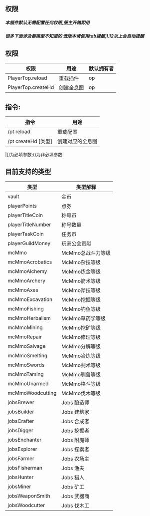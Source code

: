 ## 权限

##### 本插件默认无需配置任何权限,服主开箱即用

##### 很多下面涉及都类型不知道的 低版本请使用tab提醒,1.12以上会自动提醒

## 权限

| 权限                 | 用途       | 默认拥有者  |
|--------------------|----------|--------|
| PlayerTop.reload   | 重载插件     | op     |
| PlayerTop.createHd | 创建全息图    | op     |

## 指令:

| 指令                | 用途       |
|-------------------|----------|
| /pt reload        | 重载配置     |
| /pt createHd [类型] | 创建对应的全息图 |

|[]为必填参数;()为非必填参数|

## 目前支持的类型

| 类型                | 类型解释        |
|-------------------|-------------|
| vault             | 金币          |
| playerPoints      | 点券          |
| playerTitleCoin   | 称号币         |
| playerTitleNumber | 称号数量        |
| playerTaskCoin    | 任务币         |
| playerGuildMoney  | 玩家公会贡献      |
| mcMmo             | McMmo总战斗力等级 |
| mcMmoAcrobatics   | McMmo杂技等级   |
| mcMmoAlchemy      | McMmo炼金等级   |
| mcMmoArchery      | McMmo箭术等级   |
| mcMmoAxes         | McMmo斧技等级   |
| mcMmoExcavation   | McMmo挖掘等级   |
| mcMmoFishing      | McMmo钓鱼等级   |
| mcMmoHerbalism    | McMmo草药学等级  |
| mcMmoMining       | McMmo挖矿等级   |
| mcMmoRepair       | McMmo修理等级   |
| mcMmoSalvage      | McMmo分解等级   |
| mcMmoSmelting     | McMmo冶炼等级   |
| mcMmoSwords       | McMmo剑术等级   |
| mcMmoTaming       | McMmo驯兽等级   |
| mcMmoUnarmed      | McMmo格斗等级   |
| mcMmoWoodcutting  | McMmo伐木等级   |
| jobsBrewer        | Jobs 酿造师    |
| jobsBuilder       | Jobs 建筑家    |
| jobsCrafter       | Jobs 合成者    |
| jobsDigger        | Jobs 挖掘者    |
| jobsEnchanter     | Jobs 附魔师    |
| jobsExplorer      | Jobs 探索者    |
| jobsFarmer        | Jobs 农场主    |
| jobsFisherman     | Jobs 渔夫     |
| jobsHunter        | Jobs 猎人     |
| jobsMiner         | Jobs 矿工     |
| jobsWeaponSmith   | Jobs 武器商    |
| jobsWoodcutter    | Jobs 伐木工    |


